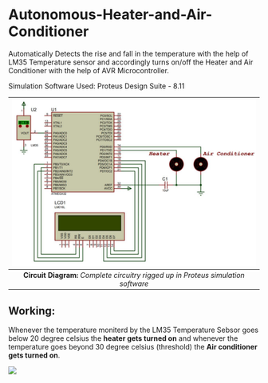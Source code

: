 # Autonomous-Heater-and-Air-Conditioner
Automatically Detects the rise and fall in the temperature with the help of LM35 Temperature sensor and accordingly turns on/off the Heater and Air Conditioner with the help of AVR Microcontroller. 

Simulation Software Used: Proteus Design Suite - 8.11

| ![](Circuit_Proteus.JPG) | 
|:--:| 
| **Circuit Diagram:** *Complete circuitry rigged up in Proteus simulation software* |

## Working: 
Whenever the temperature moniterd by the LM35 Temperature Sebsor goes below 20 degree celsius the **heater gets turned on** and whenever the temperature goes beyond 30 degree celsius (threshold) the **Air conditioner gets turned on**.

![](https://github.com/T-Shreyas/Autonomous-Heater-and-Air-Conditioner/Working.gif)
